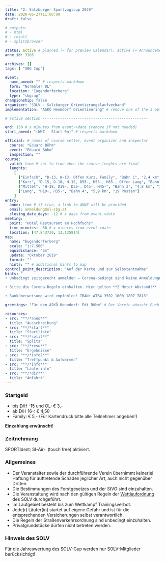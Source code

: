 ```yaml
---
title: "2. Salzburger Sportvoglcup 2020"
date: 2020-06-27T11:00:00
draft: false

# outputs:
# - html
# - result
# - splitsbrowser

status: active # planned (= for preview Calendar), active (= Announcement...), done (=Results...), canceled (for canceled events)
anne_id: 3106

archives: []
tags: [ "SBG Cup"]

event:
  name_amend: "" # respects markdown
  form: "Normaler OL"
  location: "Eugendorferberg"
  type: "sbgcup"
championship: false
organiser: "SOLV - Salzburger Orientierungslaufverband"
implementation: "ASKÖ Henndorf Orientieering" # remove one of the 3 options

# active section ------------------------------------------------

end: 150 # x minutes from event->date (remove if not needed)
start_amend: "(WKZ - Start 0m)" # respects markdown

official: # names of course setter, event organizer and inspector
  course: "Eduard Böhm"
  event: "Eduard Böhm"
  inspection: ""
course:
  valid: true # set to true when the course lenghts are final
  lenghts:
    [
      ["Einfach", "D-13, H-13, Offen Kurz, Family", "Bahn 1", "2,4 km", "11 Posten"],
      ["Kurz", "D-15, D-18, H-15, D55-, H55-, H65-, Offen Lang", "Bahn 2", "3,3 km", "12 Posten"],
      ["Mittel", "H-18, D19-, D35-, D45-, H45-", "Bahn 3", "4,8 km", "16 Posten"],
      ["Lang", "H19-, H35-", "Bahn 4", "5,9 km", "19 Posten"]
    ]
entry:
  anne: true # if true, a link to ANNE will be provided
  email: anmeldung@ol-sbg.at
  closing_date_days: -12 # x days from event->date
meeting:
  point: "Hotel Restaurant am Hochfuchs"
  time_minutes: -60 # x minutes from event->date
  location: [47.843730, 13.135914]
map:
  name: "Eugendorferberg"
  scale: "1:7.500"
  equidistance: "5m"
  update: "Oktober 2019"
  format: ""
  hints: "" # additional hints to map
control_point_description: "Auf der Karte und zur Selbstentnahme"
hints: "
+ Unbedingt zeitgerecht anmelden – Corona-bedingt sind keine Anmeldungen vor Ort erwünscht!

+ Bitte die Corona-Regeln einhalten. Hier gelten **2 Meter Abstand!**

+ Banküberweisung wird empfohlen! IBAN: AT64 3502 1000 1807 7818"

greetings: "Für den ASKÖ Henndorf: Edi Böhm" # Der Verein wünscht Euch ...

resources:
- src: "**/*anno**"
  title: "Ausschreibung"
- src: "**/*start**"
  title: "Startliste"
- src: "**/*split**"
  title: "Splits"
- src: "**/*resu**"
  title: "Ergebnisse"
- src: "**/*info2**"
  title: "Treffpunkt & Aufwärmen"
- src: "**/*info**"
  title: "Läuferinfo"
- src: "**/*dir**"
  title: "Anfahrt"
---
```


### Startgeld

- bis D/H -15 und OL: € 3,-
- ab D/H 16-: € 4,50
- Family: € 5,- (Für Kartendruck bitte alle Teilnehmer angeben!)

**Einzahlung erwünscht!**

### Zeitnehmung

SPORTIdent; SI-Air+ (touch free) aktiviert.

### Allgemeines

- Der Veranstalter sowie der durchführende Verein übernimmt keinerlei Haftung für auftretende Schäden jeglicher Art, auch nicht gegenüber Dritten.
- Die Bestimmungen des Forstgesetzes und der StVO sind einzuhalten.
- Die Veranstaltung wird nach den gültigen Regeln der [Wettlaufordnung](../../wettlaufordnung) des SOLV durchgeführt.
- Im Laufgebiet besteht bis zum Wettkampf Trainingsverbot.
- Jede\(r) Läufer(in) startet auf eigene Gefahr und ist für die entsprechenden Versicherungen selbst verantwortlich.
- Die Regeln der Straßenverkehrsordnung sind unbedingt einzuhalten.
- Privatgrundstücke dürfen nicht betreten werden.

### Hinweis des SOLV

Für die Jahreswertung des SOLV-Cup werden nur SOLV-Mitglieder berücksichtigt!
